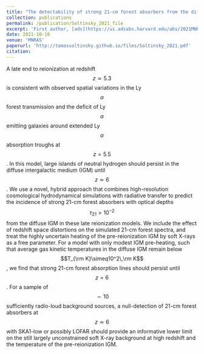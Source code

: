 ```yaml
---
title: "The detectability of strong 21-cm forest absorbers from the diffuse intergalactic medium in late reionization models"
collection: publications
permalink: /publication/Soltinsky_2021_file
excerpt: 'First author, [ads](https://ui.adsabs.harvard.edu/abs/2021MNRAS.506.5818S/abstract){:target="_blank" rel="noopener"}'
date: 2021-10-10
venue: 'MNRAS'
paperurl: 'http://tomassoltinsky.github.io/files/Soltinsky_2021.pdf'
citation: 
---
```


A late end to reionization at redshift $$z\simeq5.3$$ is consistent with observed spatial variations in the Ly$$\alpha$$ forest transmission and the deficit of Ly$$\alpha$$ emitting galaxies around extended Ly$$\alpha$$ absorption troughs at $$z=5.5$$. In this model, large islands of neutral hydrogen should persist in the diffuse intergalactic medium (IGM) until $$z\simeq6$$. We use a novel, hybrid approach that combines high-resolution cosmological hydrodynamical simulations with radiative transfer to predict the incidence of strong 21-cm forest absorbers with optical depths $$\tau_{21}>10^{-2}$$ from the diffuse IGM in these late reionization models. We include the effect of redshift space distortions on the simulated 21-cm forest spectra, and treat the highly uncertain heating of the pre-reionization IGM by soft X-rays as a free parameter. For a model with only modest IGM pre-heating, such that average gas kinetic temperatures in the diffuse IGM remain below $$T_{\rm K}\simeq10^2\,\rm K$$, we find that strong 21-cm forest absorption lines should persist until $$z=6$$. For a sample of $$\sim10$$ sufficiently radio-loud background sources, a null-detection of 21-cm forest absorbers at $$z\simeq6$$ with SKA1-low or possibly LOFAR should provide an informative lower limit on the still largely unconstrained soft X-ray background at high redshift and the temperature of the pre-reionization IGM.
